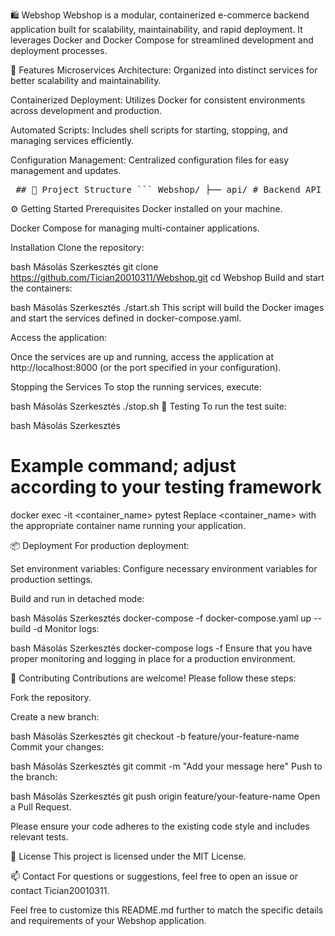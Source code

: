 🛍️ Webshop
Webshop is a modular, containerized e-commerce backend application built for scalability, maintainability, and rapid deployment. It leverages Docker and Docker Compose for streamlined development and deployment processes.

🚀 Features
Microservices Architecture: Organized into distinct services for better scalability and maintainability.

Containerized Deployment: Utilizes Docker for consistent environments across development and production.

Automated Scripts: Includes shell scripts for starting, stopping, and managing services efficiently.

Configuration Management: Centralized configuration files for easy management and updates.

<pre> ## 🧱 Project Structure ``` Webshop/ ├── api/ # Backend API services ├── conf/ # Configuration files ├── Dockerfile # Docker image definition ├── docker-compose.yaml # Docker Compose configuration ├── requirements.txt # Python dependencies ├── shell.sh # Shell utility script ├── start.sh # Script to start services ├── stop.sh # Script to stop services └── README.md # Project documentation ``` </pre>
⚙️ Getting Started
Prerequisites
Docker installed on your machine.

Docker Compose for managing multi-container applications.

Installation
Clone the repository:

bash
Másolás
Szerkesztés
git clone https://github.com/Tician20010311/Webshop.git
cd Webshop
Build and start the containers:

bash
Másolás
Szerkesztés
./start.sh
This script will build the Docker images and start the services defined in docker-compose.yaml.

Access the application:

Once the services are up and running, access the application at http://localhost:8000 (or the port specified in your configuration).

Stopping the Services
To stop the running services, execute:

bash
Másolás
Szerkesztés
./stop.sh
🧪 Testing
To run the test suite:

bash
Másolás
Szerkesztés
# Example command; adjust according to your testing framework
docker exec -it <container_name> pytest
Replace <container_name> with the appropriate container name running your application.

📦 Deployment
For production deployment:

Set environment variables: Configure necessary environment variables for production settings.

Build and run in detached mode:

bash
Másolás
Szerkesztés
docker-compose -f docker-compose.yaml up --build -d
Monitor logs:

bash
Másolás
Szerkesztés
docker-compose logs -f
Ensure that you have proper monitoring and logging in place for a production environment.

🤝 Contributing
Contributions are welcome! Please follow these steps:

Fork the repository.

Create a new branch:

bash
Másolás
Szerkesztés
git checkout -b feature/your-feature-name
Commit your changes:

bash
Másolás
Szerkesztés
git commit -m "Add your message here"
Push to the branch:

bash
Másolás
Szerkesztés
git push origin feature/your-feature-name
Open a Pull Request.

Please ensure your code adheres to the existing code style and includes relevant tests.

📄 License
This project is licensed under the MIT License.

📫 Contact
For questions or suggestions, feel free to open an issue or contact Tician20010311.

Feel free to customize this README.md further to match the specific details and requirements of your Webshop application.
